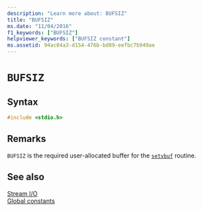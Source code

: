 ```yaml
---
description: "Learn more about: BUFSIZ"
title: "BUFSIZ"
ms.date: "11/04/2016"
f1_keywords: ["BUFSIZ"]
helpviewer_keywords: ["BUFSIZ constant"]
ms.assetid: 94ac04a3-d154-476b-bd89-eefbc7b949ae
---
```

# `BUFSIZ`

## Syntax

```C
#include <stdio.h>
```

## Remarks

`BUFSIZ` is the required user-allocated buffer for the [`setvbuf`](./reference/setvbuf.md) routine.

## See also

[Stream I/O](./stream-i-o.md)\
[Global constants](./global-constants.md)
